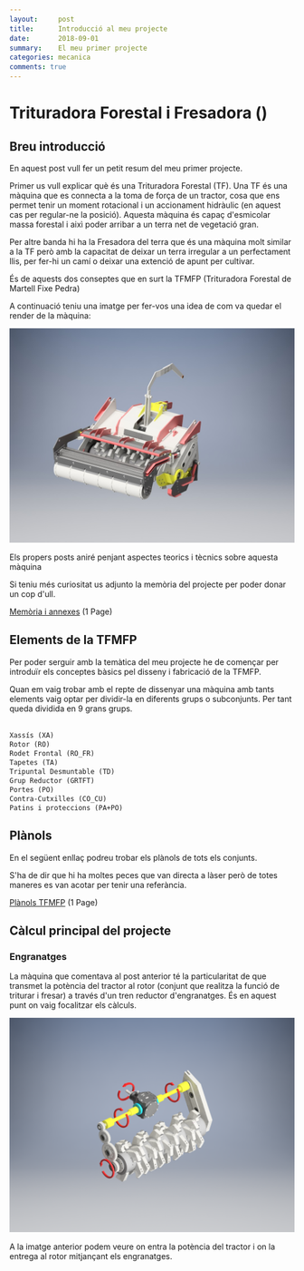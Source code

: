 ```yaml
---
layout:     post
title:      Introducció al meu projecte
date:       2018-09-01
summary:    El meu primer projecte
categories: mecanica
comments: true
---
```

# Trituradora Forestal i Fresadora ()
## Breu introducció

En aquest post vull fer un petit resum del meu primer projecte.

Primer us vull explicar què és una Trituradora Forestal (TF). Una TF és una
màquina que es connecta a la toma de força de un tractor, cosa que ens permet tenir
un moment rotacional i un accionament hidràulic (en aquest cas per regular-ne la posició).
Aquesta màquina és capaç d'esmicolar massa forestal i aixì poder arribar a un terra net
de vegetació gran.

Per altre banda hi ha la Fresadora del terra que és una màquina molt similar a la TF però
amb la capacitat de deixar un terra irregular a un perfectament llis, per fer-hi un
camí o deixar una extenció de apunt per cultivar.

És de aquests dos conseptes que en surt la TFMFP (Trituradora Forestal de
Martell Fixe Pedra)

A continuació teniu una imatge per fer-vos una idea de com va quedar el render de la màquina:

![TFMFP180_GLOBAL_43](/images/primer_post/TFMFP180_GLOBAL_43.jpg)

Els propers posts aniré penjant aspectes teorics i tècnics sobre aquesta màquina

Si teniu més curiositat us adjunto la memòria del projecte per poder donar un cop d'ull.

[Memòria i annexes](/files/DOC_1_MEMÒRIA_I_ANNEXOS.pdf) (1 Page)

## Elements de la TFMFP

Per poder serguir amb la temàtica del meu projecte he de començar
per introduïr els conceptes bàsics pel disseny i fabricació de
la TFMFP.

Quan em vaig trobar amb el repte de dissenyar una màquina amb tants elements vaig optar 
per dividir-la en diferents grups o subconjunts. Per tant queda dividida en 9 grans grups.

```

Xassís (XA)
Rotor (RO)
Rodet Frontal (RO_FR)
Tapetes (TA)
Tripuntal Desmuntable (TD)
Grup Reductor (GRTFT)
Portes (PO)
Contra-Cutxilles (CO_CU)
Patins i proteccions (PA+PO)

```

## Plànols 

En el següent enllaç podreu trobar els plànols de tots els conjunts.

S'ha de dir que hi ha moltes peces que van directa a làser però de totes maneres es 
van acotar per tenir una referància. 

[Plànols TFMFP](/files/DOC_2_PLÀNOLS_TFMFP180.pdf) (1 Page)

## Càlcul principal del projecte

### Engranatges

La màquina que comentava al post anterior té la particularitat de que transmet
la potència del tractor al rotor (conjunt que realitza la funció de triturar i fresar)
a través d'un tren reductor d'engranatges. És en aquest punt on vaig focalitzar 
els càlculs.

![Principi de funcionament](/images/TFMFP180_GLOBAL_37.png)

A la imatge anterior podem veure on entra la potència del tractor i on la entrega al 
rotor mitjançant els engranatges.


